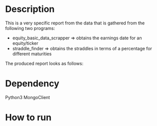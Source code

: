 # Description

This is a very specific report from the data that is gathered from the following two programs:

* equity_basic_data_scrapper => obtains the earnings date for an equity/ticker
* straddle_finder => obtains the straddles in terms of a percentage for different maturities

The produced report looks as follows:




# Dependency

Python3
MongoClient



# How to run



